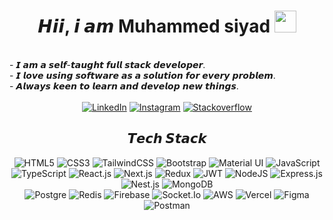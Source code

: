 <div align="center">
<h1 align="center">𝙃𝙞𝙞, 𝙞 𝙖𝙢  Muhammed siyad <img src="https://media.giphy.com/media/hvRJCLFzcasrR4ia7z/giphy.gif" width="35"></h1>
<br>
<div align="left">
- 𝙄 𝙖𝙢 𝙖 𝙨𝙚𝙡𝙛-𝙩𝙖𝙪𝙜𝙝𝙩 𝙛𝙪𝙡𝙡 𝙨𝙩𝙖𝙘𝙠 𝙙𝙚𝙫𝙚𝙡𝙤𝙥𝙚𝙧. 
</div>
<div align="left">
- 𝙄 𝙡𝙤𝙫𝙚 𝙪𝙨𝙞𝙣𝙜 𝙨𝙤𝙛𝙩𝙬𝙖𝙧𝙚 𝙖𝙨 𝙖 𝙨𝙤𝙡𝙪𝙩𝙞𝙤𝙣 𝙛𝙤𝙧 𝙚𝙫𝙚𝙧𝙮 𝙥𝙧𝙤𝙗𝙡𝙚𝙢. 
</div>
<div align="left">
- 𝘼𝙡𝙬𝙖𝙮𝙨 𝙠𝙚𝙚𝙣 𝙩𝙤 𝙡𝙚𝙖𝙧𝙣 𝙖𝙣𝙙 𝙙𝙚𝙫𝙚𝙡𝙤𝙥 𝙣𝙚𝙬 𝙩𝙝𝙞𝙣𝙜𝙨.
</div>
<br>
<a href="www.linkedin.com/in/muhammedsiyadt" target="_blank"><img alt="LinkedIn" src="https://img.shields.io/badge/-LinkedIn-blue?style=for-the-badge&logo=Linkedin&logoColor=white"/></a>
<a href="https://www.instagram.com/siyad___._10/" target="_blank"><img alt="Instagram" src="https://img.shields.io/badge/Instagram-%23E4405F.svg?&style=for-the-badge&logo=Instagram&logoColor=white"/></a>
<a href="https://stackoverflow.com/users/24612463/muhammed-siyad-t" target="_blank"><img alt="Stackoverflow" src="https://img.shields.io/badge/Stackoverflow-FF6C37?style=for-the-badge&logo=stackoverflow&logoColor=white"/></a>


## 𝙏𝙚𝙘𝙝 𝙎𝙩𝙖𝙘𝙠 
![HTML5](https://img.shields.io/badge/html5-%23E34F26.svg?style=for-the-badge&logo=html5&logoColor=white)
![CSS3](https://img.shields.io/badge/css3-%231572B6.svg?style=for-the-badge&logo=css3&logoColor=white) 
![TailwindCSS](https://img.shields.io/badge/tailwind%20css-%2338B2AC.svg?style=for-the-badge&logo=tailwind-css&logoColor=white)
![Bootstrap](https://img.shields.io/badge/bootstrap-%23563D7C.svg?style=for-the-badge&logo=bootstrap&logoColor=white) 
![Material UI](https://img.shields.io/badge/MUI-007FFF?style=for-the-badge&logo=mui&logoColor=white)
![JavaScript](https://img.shields.io/badge/javascript-%23323330.svg?style=for-the-badge&logo=javascript&logoColor=%23F7DF1E) 
![TypeScript](https://img.shields.io/badge/typescript-%23007ACC.svg?style=for-the-badge&logo=typescript&logoColor=white)
![React.js](https://img.shields.io/badge/reactjs-%2320232a.svg?style=for-the-badge&logo=react&logoColor=%2361DAFB) 
![Next.js](https://img.shields.io/badge/nextjs-000000?style=for-the-badge&logo=nextdotjs&logoColor=white)
![Redux](https://img.shields.io/badge/redux-%23593d88.svg?style=for-the-badge&logo=redux&logoColor=white)
![JWT](https://img.shields.io/badge/JWT-black?style=for-the-badge&logo=JSONwebtokens)
![NodeJS](https://img.shields.io/badge/nodejs-6DA55F?style=for-the-badge&logo=node.js&logoColor=white)
![Express.js](https://img.shields.io/badge/Expressjs-000000?style=for-the-badge&logo=express&logoColor=white)
![Nest.js](https://img.shields.io/badge/nestjs-E0234E?style=for-the-badge&logo=nestjs&logoColor=white)
![MongoDB](https://img.shields.io/badge/MongoDB-%234ea94b.svg?style=for-the-badge&logo=mongodb&logoColor=white)  
![Postgre](https://img.shields.io/badge/postgres-%23316192.svg?&style=for-the-badge&logo=postgresql&logoColor=white)
![Redis](https://img.shields.io/badge/redis-CC0000.svg?&style=for-the-badge&logo=redis&logoColor=white)
![Firebase](https://img.shields.io/badge/firebase-ffca28?style=for-the-badge&logo=firebase&logoColor=black)
![Socket.Io](https://img.shields.io/badge/socket.io-%23121011.svg?&style=for-the-badge&logo=socket.io&logoColor=white)
![AWS](https://img.shields.io/badge/AWS-%23FF9900.svg?style=for-the-badge&logo=amazon-aws&logoColor=white)
![Vercel](https://img.shields.io/badge/vercel-%23121011.svg?&style=for-the-badge&logo=vercel&logoColor=white)
![Figma](https://img.shields.io/badge/figma-%23F24E1E.svg?style=for-the-badge&logo=figma&logoColor=white) 
![Postman](https://img.shields.io/badge/Postman-FF6C37?style=for-the-badge&logo=postman&logoColor=white)
</div>
